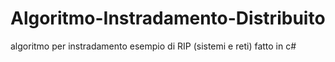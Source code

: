 # Algoritmo-Instradamento-Distribuito
algoritmo per instradamento esempio di RIP (sistemi e reti) fatto in c#
